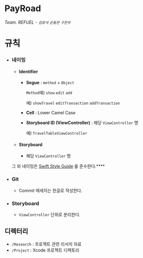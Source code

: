 # PayRoad

###### Team. REFUEL - `김유석` `손동찬` `구찬우`



# 규칙

* ### 네이밍

  * #### Identifier

    * **Segue** : `method` + `Object`

      `Method`예) `show` `edit` `add`

      예) `showTravel` `editTransaction` `addTransaction`

    * **Cell** : Lower Camel Case

    * **Storyboard ID (ViewController)** :  해당 `ViewController` 명

      예) `TravelTableViewController`

  * #### **Storyboard**

    * 해당 `ViewController` 명

  그 외 네이밍은 [Swift Style Guide](https://github.com/StyleShare/swift-style-guide#%EC%BD%94%EB%93%9C-%EB%A0%88%EC%9D%B4%EC%95%84%EC%9B%83) 를 준수한다.****

* ### Git

  * Commit 메세지는 한글로 작성한다.

* ### Storyboard

  * `ViewController` 단위로 분리한다.



## 디렉터리

* `/Research` : 프로젝트 관련 리서치 자료
* `/Project` : Xcode 프로젝트 디렉토리
